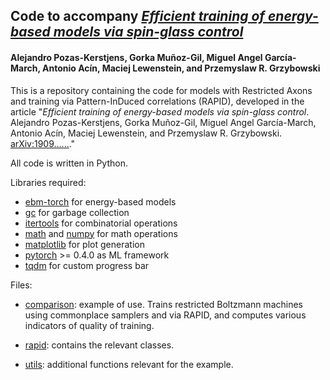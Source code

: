 ## Code to accompany *[Efficient training of energy-based models via spin-glass control](https://www.arxiv.org/abs/1909......)*
#### Alejandro Pozas-Kerstjens, Gorka Muñoz-Gil, Miguel Angel García-March, Antonio Acín, Maciej Lewenstein, and Przemyslaw R. Grzybowski

This is a repository containing the code for models with Restricted Axons and training via Pattern-InDuced correlations (RAPID), developed in the article "*Efficient training of energy-based models via spin-glass control*. Alejandro Pozas-Kerstjens, Gorka Muñoz-Gil, Miguel Angel García-March, Antonio Acín, Maciej Lewenstein, and Przemyslaw R. Grzybowski. [arXiv:1909......](https://www.arxiv.org/abs/1909......)."

All code is written in Python.

Libraries required:
- [ebm-torch](https://github.com/apozas/ebm-torch) for energy-based models
- [gc](https://docs.python.org/3/library/gc.html) for garbage collection
- [itertools](https://docs.python.org/2/library/itertools.html) for combinatorial operations
- [math](https://docs.python.org/3/library/math.html) and [numpy](http://www.numpy.org/) for math operations
- [matplotlib](https://matplotlib.org/) for plot generation
- [pytorch](http://www.pytorch.org) >= 0.4.0 as ML framework
- [tqdm](https://pypi.python.org/pypi/tqdm) for custom progress bar

Files: 

  - [comparison](https://github.com/apozas/rapid/blob/master/comparison.py): example of use. Trains restricted Boltzmann machines using commonplace samplers and via RAPID, and computes various indicators of quality of training.

  - [rapid](https://github.com/apozas/rapid/blob/master/rapid.py): contains the relevant classes.
  
  - [utils](https://github.com/apozas/rapid/blob/master/utils.py): additional functions relevant for the example.
  
